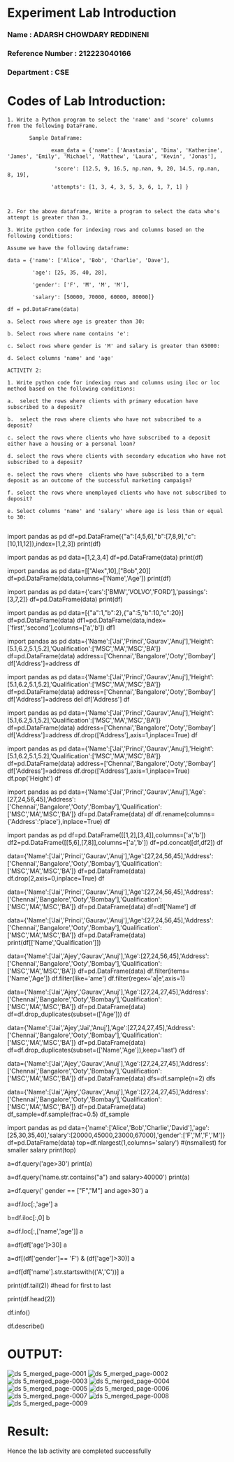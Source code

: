 # Experiment Lab Introduction
### Name : ADARSH CHOWDARY REDDINENI
### Reference Number : 212223040166
### Department : CSE
# Codes of Lab Introduction:
```
1. Write a Python program to select the 'name' and 'score' columns from the following DataFrame.

       Sample DataFrame:

              exam_data = {'name': ['Anastasia', 'Dima', 'Katherine', 'James', 'Emily', 'Michael', 'Matthew', 'Laura', 'Kevin', 'Jonas'],

               'score': [12.5, 9, 16.5, np.nan, 9, 20, 14.5, np.nan, 8, 19],

              'attempts': [1, 3, 4, 3, 5, 3, 6, 1, 7, 1] } 

 

2. For the above dataframe, Write a program to select the data who's attempt is greater than 3.

3. Write python code for indexing rows and columns based on the following conditions:

Assume we have the following dataframe:

data = {'name': ['Alice', 'Bob', 'Charlie', 'Dave'],

        'age': [25, 35, 40, 28],

        'gender': ['F', 'M', 'M', 'M'],

        'salary': [50000, 70000, 60000, 80000]}

df = pd.DataFrame(data)

a. Select rows where age is greater than 30:

b. Select rows where name contains 'e':

c. Select rows where gender is 'M' and salary is greater than 65000:

d. Select columns 'name' and 'age'

ACTIVITY 2:

1. Write python code for indexing rows and columns using iloc or loc method based on the following conditions:

a.  select the rows where clients with primary education have subscribed to a deposit?

b.  select the rows where clients who have not subscribed to a deposit?

c. select the rows where clients who have subscribed to a deposit either have a housing or a personal loan?

d. select the rows where clients with secondary education who have not subscribed to a deposit?

e. select the rows where  clients who have subscribed to a term deposit as an outcome of the successful marketing campaign? 

f. select the rows where unemployed clients who have not subscribed to deposit?

e. Select columns 'name' and 'salary' where age is less than or equal to 30:


```
import pandas as pd
df=pd.DataFrame({"a":[4,5,6],"b":[7,8,9],"c":[10,11,12]},index=[1,2,3])
print(df)

import pandas as pd
data=[1,2,3,4]
df=pd.DataFrame(data)
print(df)

import pandas as pd
data=[["Alex",10],["Bob",20]]
df=pd.DataFrame(data,columns=['Name','Age'])
print(df)

import pandas as pd
data={'cars':['BMW','VOLVO','FORD'],'passings':[3,7,2]}
df=pd.DataFrame(data)
print(df)

import pandas as pd
data=[{"a":1,"b":2},{"a":5,"b":10,"c":20}]
df=pd.DataFrame(data)
df1=pd.DataFrame(data,index=['first','second'],columns=['a','b'])
df1

import pandas as pd
data={'Name':['Jai','Princi','Gaurav','Anuj'],'Height':[5.1,6.2,5.1,5.2],'Qualification':['MSC','MA','MSC','BA']}
df=pd.DataFrame(data)
address=['Chennai','Bangalore','Ooty','Bombay']
df['Address']=address
df

import pandas as pd
data={'Name':['Jai','Princi','Gaurav','Anuj'],'Height':[5.1,6.2,5.1,5.2],'Qualification':['MSC','MA','MSC','BA']}
df=pd.DataFrame(data)
address=['Chennai','Bangalore','Ooty','Bombay']
df['Address']=address
del df['Address']
df

import pandas as pd
data={'Name':['Jai','Princi','Gaurav','Anuj'],'Height':[5.1,6.2,5.1,5.2],'Qualification':['MSC','MA','MSC','BA']}
df=pd.DataFrame(data)
address=['Chennai','Bangalore','Ooty','Bombay']
df['Address']=address
df.drop(['Address'],axis=1,inplace=True)
df

import pandas as pd
data={'Name':['Jai','Princi','Gaurav','Anuj'],'Height':[5.1,6.2,5.1,5.2],'Qualification':['MSC','MA','MSC','BA']}
df=pd.DataFrame(data)
address=['Chennai','Bangalore','Ooty','Bombay']
df['Address']=address
df.drop(['Address'],axis=1,inplace=True)
df.pop('Height')
df

import pandas as pd
data={'Name':['Jai','Princi','Gaurav','Anuj'],'Age':[27,24,56,45],'Address':['Chennai','Bangalore','Ooty','Bombay'],'Qualification':['MSC','MA','MSC','BA']}
df=pd.DataFrame(data)
df
df.rename(columns={'Address':'place'},inplace=True)
df

import pandas as pd
df=pd.DataFrame([[1,2],[3,4]],columns=['a','b'])
df2=pd.DataFrame([[5,6],[7,8]],columns=['a','b'])
df=pd.concat([df,df2])
df

data={'Name':['Jai','Princi','Gaurav','Anuj'],'Age':[27,24,56,45],'Address':['Chennai','Bangalore','Ooty','Bombay'],'Qualification':['MSC','MA','MSC','BA']}
df=pd.DataFrame(data)
df.drop(2,axis=0,inplace=True)
df

data={'Name':['Jai','Princi','Gaurav','Anuj'],'Age':[27,24,56,45],'Address':['Chennai','Bangalore','Ooty','Bombay'],'Qualification':['MSC','MA','MSC','BA']}
df=pd.DataFrame(data)
df=df['Name']
df

data={'Name':['Jai','Princi','Gaurav','Anuj'],'Age':[27,24,56,45],'Address':['Chennai','Bangalore','Ooty','Bombay'],'Qualification':['MSC','MA','MSC','BA']}
df=pd.DataFrame(data)
print(df[['Name','Qualification']])

data={'Name':['Jai','Ajey','Gaurav','Anuj'],'Age':[27,24,56,45],'Address':['Chennai','Bangalore','Ooty','Bombay'],'Qualification':['MSC','MA','MSC','BA']}
df=pd.DataFrame(data)
df.filter(items=['Name','Age'])
df.filter(like='ame')
df.filter(regex='a|e',axis=1)

data={'Name':['Jai','Ajey','Gaurav','Anuj'],'Age':[27,24,27,45],'Address':['Chennai','Bangalore','Ooty','Bombay'],'Qualification':['MSC','MA','MSC','BA']}
df=pd.DataFrame(data)
df=df.drop_duplicates(subset=(['Age']))
df

data={'Name':['Jai','Ajey','Jai','Anuj'],'Age':[27,24,27,45],'Address':['Chennai','Bangalore','Ooty','Bombay'],'Qualification':['MSC','MA','MSC','BA']}
df=pd.DataFrame(data)
df=df.drop_duplicates(subset=(['Name','Age']),keep='last')
df

data={'Name':['Jai','Ajey','Gaurav','Anuj'],'Age':[27,24,27,45],'Address':['Chennai','Bangalore','Ooty','Bombay'],'Qualification':['MSC','MA','MSC','BA']}
df=pd.DataFrame(data)
dfs=df.sample(n=2)
dfs

data={'Name':['Jai','Ajey','Gaurav','Anuj'],'Age':[27,24,27,45],'Address':['Chennai','Bangalore','Ooty','Bombay'],'Qualification':['MSC','MA','MSC','BA']}
df=pd.DataFrame(data)
df_sample=df.sample(frac=0.5)
df_sample

import pandas as pd
data={'name':['Alice','Bob','Charlie','David'],'age':[25,30,35,40],'salary':[20000,45000,23000,67000],'gender':['F','M','F','M']}
df=pd.DataFrame(data)
top=df.nlargest(1,columns='salary') #(nsmallest) for smaller salary
print(top)

a=df.query('age>30')
print(a)

a=df.query('name.str.contains("a") and salary>40000')
print(a)

a=df.query(' gender == ["F","M"] and age>30')
a

a=df.loc[:,'age']
a

b=df.iloc[:,0]
b

a=df.loc[:,['name','age']]
a

a=df[df['age']>30]
a

a=df[(df['gender']== 'F') & (df['age']>30)]
a

a=df[df['name'].str.startswith(('A','C'))]
a

print(df.tail(2)) #head for first to last

print(df.head(2))

df.info()

df.describe()
# OUTPUT:

![ds 5_merged_page-0001](https://github.com/user-attachments/assets/46a989d6-5abd-4096-bc81-238c14009312)
![ds 5_merged_page-0002](https://github.com/user-attachments/assets/a24933fd-c8bb-4d42-a8af-b1a4df69342b)
![ds 5_merged_page-0003](https://github.com/user-attachments/assets/5e34fa1b-ca3d-45aa-9bbb-6fca7e6df1ac)
![ds 5_merged_page-0004](https://github.com/user-attachments/assets/17d24c9f-782e-4133-87fb-0951d0b31a07)
![ds 5_merged_page-0005](https://github.com/user-attachments/assets/e9b2219b-c2bb-4bf3-bb84-b6c3f32875e3)
![ds 5_merged_page-0006](https://github.com/user-attachments/assets/f6ecaff3-0d63-4adb-9367-057c0837e958)
![ds 5_merged_page-0007](https://github.com/user-attachments/assets/57f2d164-2acc-4156-8179-2857b1422a97)
![ds 5_merged_page-0008](https://github.com/user-attachments/assets/31b95c00-31a2-4490-bd14-8cd5437ba359)
![ds 5_merged_page-0009](https://github.com/user-attachments/assets/40b2171a-cae8-4839-9e81-7c80c5a02d79)




# Result:
Hence the lab activity are completed successfully
